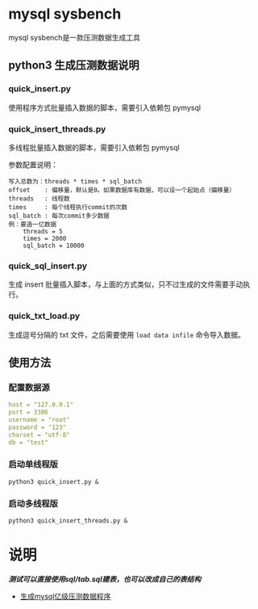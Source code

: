 # mysql sysbench
mysql sysbench是一款压测数据生成工具

## python3 生成压测数据说明
### quick_insert.py

使用程序方式批量插入数据的脚本，需要引入依赖包 pymysql

### quick_insert_threads.py

多线程批量插入数据的脚本，需要引入依赖包 pymysql

参数配置说明：

```
写入总数为：threads * times * sql_batch
offset    : 偏移量，默认是0。如果数据库有数据，可以设一个起始点（偏移量）
threads   : 线程数
times     : 每个线程执行commit的次数
sql_batch : 每次commit多少数据
例：要造一亿数据
    threads = 5
    times = 2000
    sql_batch = 10000
```

### quick_sql_insert.py

生成 insert 批量插入脚本，与上面的方式类似，只不过生成的文件需要手动执行。

### quick_txt_load.py

生成逗号分隔的 txt 文件，之后需要使用 `load data infile` 命令导入数据。


## 使用方法
### 配置数据源

```yaml
host = "127.0.0.1"
port = 3306
username = "root"
password = "123"
charset = "utf-8"
db = "test"
```
### 启动单线程版

```shell
python3 quick_insert.py &
```

### 启动多线程版

```shell
python3 quick_insert_threads.py &
```

# 说明
***测试可以直接使用sql/tab.sql建表，也可以改成自己的表结构***

- [生成mysql亿级压测数据程序](https://blog.csdn.net/evane1890/article/details/112911724)


